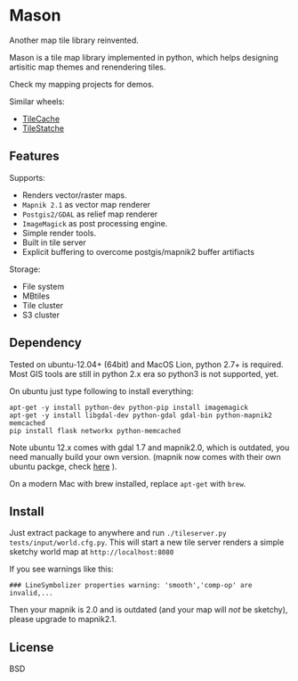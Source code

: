 Mason
=====

Another map tile library reinvented.

Mason is a tile map library implemented in python, which helps designing artisitic
map themes and renendering tiles.

Check my mapping projects for demos.

Similar wheels:
*  [TileCache](http://tilecache.org)
*  [TileStatche](http://tilestache.org)

Features
--------

Supports:
* Renders vector/raster maps.
* `Mapnik 2.1` as vector map renderer
* `Postgis2/GDAL` as relief map renderer
* `ImageMagick` as post processing engine.
* Simple render tools.
* Built in tile server
* Explicit buffering to overcome postgis/mapnik2 buffer artifiacts

Storage:
* File system
* MBtiles
* Tile cluster
* S3 cluster

Dependency
----------
Tested on ubuntu-12.04+ (64bit) and MacOS Lion, python 2.7+ is required.
Most GIS tools are still in python 2.x era so python3 is not supported, yet.

On ubuntu just type following to install everything:

```
apt-get -y install python-dev python-pip install imagemagick
apt-get -y install libgdal-dev python-gdal gdal-bin python-mapnik2 memcached
pip install flask networkx python-memcached
```

Note ubuntu 12.x comes with gdal 1.7 and mapnik2.0, which is outdated, you need
manually build your own version. (mapnik now comes with their own ubuntu packge, check
[here](https://github.com/mapnik/mapnik/wiki/UbuntuInstallation) ).

On a modern Mac with brew installed, replace `apt-get` with `brew`.


Install
-------
Just extract package to anywhere and run `./tileserver.py tests/input/world.cfg.py`.
This will start a new tile server renders a simple sketchy world map at
`http://localhost:8080`

If you see warnings like this:
```
### LineSymbolizer properties warning: 'smooth','comp-op' are invalid,...
```
Then your mapnik is 2.0 and is outdated (and your map will *not* be sketchy), please
upgrade to mapnik2.1.

License
-------
BSD
